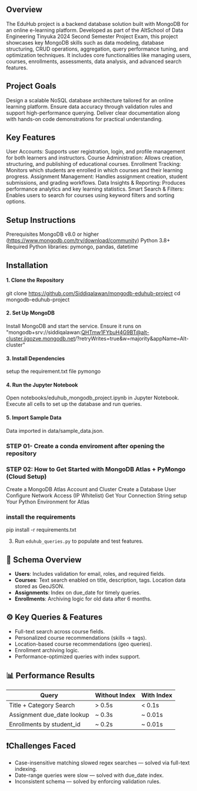 ## Overview
The EduHub project is a backend database solution built with MongoDB for an online e-learning platform. Developed as part of the AltSchool of Data Engineering Tinyuka 2024 Second Semester Project Exam, this project showcases key MongoDB skills such as data modeling, database structuring, CRUD operations, aggregation, query performance tuning, and optimization techniques. It includes core functionalities like managing users, courses, enrollments, assessments, data analysis, and advanced search features.

## Project Goals
Design a scalable NoSQL database architecture tailored for an online learning platform.
Ensure data accuracy through validation rules and support high-performance querying.
Deliver clear documentation along with hands-on code demonstrations for practical understanding.

## Key Features
User Accounts: Supports user registration, login, and profile management for both learners and instructors.
Course Administration: Allows creation, structuring, and publishing of educational courses.
Enrollment Tracking: Monitors which students are enrolled in which courses and their learning progress.
Assignment Management: Handles assignment creation, student submissions, and grading workflows.
Data Insights & Reporting: Produces performance analytics and key learning statistics.
Smart Search & Filters: Enables users to search for courses using keyword filters and sorting options.

## Setup Instructions
Prerequisites
MongoDB v8.0 or higher (https://www.mongodb.com/try/download/community)
Python 3.8+
Required Python libraries: pymongo, pandas, datetime

##  Installation
#### 1. Clone the Repository
git clone https://github.com/Siddiqalawan/mongodb-eduhub-project
cd mongodb-eduhub-project

#### 2. Set Up MongoDB
Install MongoDB and start the service.
Ensure it runs on "mongodb+srv://siddiqalawan:QHTmw1FYbuH4G9BT@alt-cluster.jjgozve.mongodb.net/?retryWrites=true&w=majority&appName=Alt-cluster"

#### 3. Install Dependencies
setup the requirement.txt file
pymongo



#### 4. Run the Jupyter Notebook
Open notebooks/eduhub_mongodb_project.ipynb in Jupyter Notebook.
Execute all cells to set up the database and run queries.

#### 5. Import Sample Data
Data imported in data/sample_data.json.





### STEP 01- Create a conda enviroment after opening the repository

### STEP 02: How to Get Started with MongoDB Atlas + PyMongo (Cloud Setup)
 Create a MongoDB Atlas Account and Cluster
 Create a Database User
 Configure Network Access (IP Whitelist)
 Get Your Connection String
 setup Your Python Environment for Atlas
 

### install the requirements 
pip install -r requirements.txt


3. Run `eduhub_queries.py` to populate and test features.

## 🧱 Schema Overview

- **Users**: Includes validation for email, roles, and required fields.
- **Courses**: Text search enabled on title, description, tags. Location data stored as GeoJSON.
- **Assignments**: Index on due_date for timely queries.
- **Enrollments**: Archiving logic for old data after 6 months.

## ⚙️ Key Queries & Features

- Full-text search across course fields.
- Personalized course recommendations (skills → tags).
- Location-based course recommendations (geo queries).
- Enrollment archiving logic.
- Performance-optimized queries with index support.

## 📊 Performance Results

| Query                          | Without Index | With Index |
|--------------------------------|---------------|------------|
| Title + Category Search        | > 0.5s        | < 0.1s     |
| Assignment due_date lookup     | ~ 0.3s        | ~ 0.01s    |
| Enrollments by student_id      | ~ 0.2s        | ~ 0.01s    |

## ❗Challenges Faced

- Case-insensitive matching slowed regex searches — solved via full-text indexing.
- Date-range queries were slow — solved with due_date index.
- Inconsistent schema — solved by enforcing validation rules.
